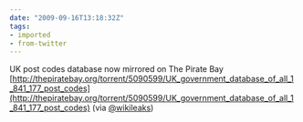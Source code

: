 ```yaml
---
date: "2009-09-16T13:18:32Z"
tags:
- imported
- from-twitter
---
```

UK post codes database now mirrored on The Pirate Bay [http://thepiratebay.org/torrent/5090599/UK_government_database_of_all_1_841_177_post_codes](http://thepiratebay.org/torrent/5090599/UK_government_database_of_all_1_841_177_post_codes) \(via [@wikileaks](/twitter/#/wikileaks)\)
